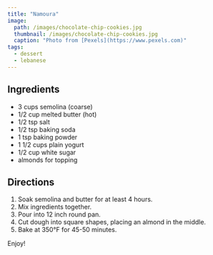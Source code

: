 ```yaml
---
title: "Namoura"
image: 
  path: /images/chocolate-chip-cookies.jpg
  thumbnail: /images/chocolate-chip-cookies.jpg
  caption: "Photo from [Pexels](https://www.pexels.com)"
tags:
  - dessert
  - lebanese
---
```


## Ingredients
 
* 3 cups semolina (coarse)
* 1/2 cup melted butter (hot)
* 1/2 tsp salt
* 1/2 tsp baking soda
* 1 tsp baking powder
* 1 1/2 cups plain yogurt
* 1/2 cup white sugar
* almonds for topping

## Directions

1. Soak semolina and butter for at least 4 hours.
2. Mix ingredients together.
3. Pour into 12 inch round pan.
4. Cut dough into square shapes, placing an almond in the middle.
5. Bake at 350°F for 45-50 minutes.

Enjoy!
